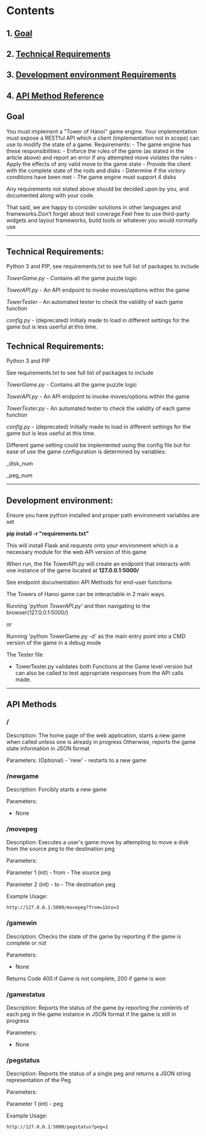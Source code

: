# Contents
## 1. [Goal](https://github.com/Pooch11/AWTowerHanoi#Goal)
## 2. [Technical Requirements](https://github.com/Pooch11/AWTowerHanoi#Technical-Requirements)
## 3. [Development environment Requirements](https://github.com/Pooch11/AWTowerHanoi#Development-environment)
## 4. [API Method Reference](https://github.com/Pooch11/AWTowerHanoi#API-Methods)

## Goal

You must implement a "Tower of Hanoi" game engine. Your implementation must expose a RESTful API which a client (implementation not in scope) can use to modify the state of a game.
        Requirements:
        - The game engine has these responsibilities:
         - Enforce the rules of the game (as stated in the article above) and report an error if any attempted move violates the rules
         - Apply the effects of any valid move to the game state
         - Provide the client with the complete state of the rods and disks
         - Determine if the victory conditions have been met
        - The game engine must support 4 disks
 
Any requirements not stated above should be decided upon by you, and documented along with your code.

That said, we are happy to consider solutions in other languages and frameworks.Don’t forget about test coverage.Feel free to use third-party widgets and layout frameworks, build tools or whatever you would normally use

------------------------------------------------------------------------------------------------

## Technical Requirements:
Python 3 and PIP, see requirements.txt to see full list of packages to include

*TowerGame.py* - Contains all the game puzzle logic

*TowerAPI.py* - An API endpoint to invoke moves/options within the game

*TowerTester* - An automated tester to check the validity of each game function

*config.py* - (deprecated) Initialy made to load in different settings for the game but is less userful at this time.

## Technical Requirements:

Python 3 and PIP

See requirements.txt to see full list of packages to include

*TowerGame.py* - Contains all the game puzzle logic

*TowerAPI.py* - An API endpoint to invoke moves/options within the game

*TowerTester.py* - An automated tester to check the validity of each game function

*config.py* - (deprecated) Initially made to load in different settings for the game but is less useful at this time.

Different game setting could be implemented using the config file but for ease of use the game configuration is determined by variables:

_disk_num 

_peg_num

--------------------------------------------------------------------------------------------------------------------

## Development environment: 

Ensure you have python installed and proper path environment variables are set

__pip install -r "requirements.txt"__

This will install Flask and requests onto your environment which is a necessary module for the web API version of this game

When run, the file TowerAPI.py will create an endpoint that interacts with one instance of the game located at __127.0.0.1:5000/__

See endpoint documentation API Methods for end-user functions

The Towers of Hanoi game can be interactable in 2 main ways.

Running _'python TowerAPI.py'_ and then navigating to the browser(127.0.0.1:5000/)

or

Running 'python TowerGame.py -d' as the main entry point into a CMD version of the game in a debug mode

The Tester file 

- TowerTester.py validates both Functions at the Game level version but can also be called to test appropriate responses from the API calls made.

-------------------------------------------------------------------------------------------------------------------------------------------------------------
## API Methods
### /

Description:
The home page of the web application, starts a new game when called unless one is already in progress
Otherwise, reports the game state information in JSON format

Parameters:
(Optional) - 'new'
	- restarts to a new game

### /newgame
Description:
Forcibly starts a new game

Parameters:
 - None

### /movepeg
Description:
Executes a user's game move by attempting to move a disk from the source peg to the destination peg

Parameters:

Parameter 1 (int) - from
	- The source peg
	
Parameter 2 (int) - to
	- The destination peg
	
Example Usage:

	http://127.0.0.1:5000/movepeg?from=1&to=3


### /gamewin
Description:
Checks the state of the game by reporting if the game is complete or not

Parameters:

- None

Returns Code 400 if Game is not complete, 200 if game is won


### /gamestatus
Description:
Reports the status of the game by reporting the contents of each peg in the game instance in JSON format if the game is still in progress

Parameters:
- None

### /pegstatus
Description:
Reports the status of a single peg and returns a JSON string representation of the Peg

Parameters:

Parameter 1 (int) - peg

Example Usage:

	http://127.0.0.1:5000/pegstatus?peg=1
